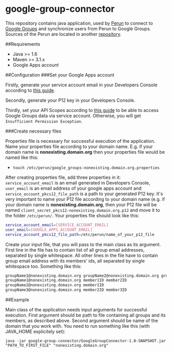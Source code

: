 # google-group-connector

This repository contains java application, used by [Perun](http://perun.cesnet.cz/web/) to connect to [Google Groups](https://support.google.com/groups/answer/46601?hl=en) and synchronize users from Perun to Google Groups. Sources of the Perun are located in another [repository](https://github.com/CESNET/perun).

##Requirements
* Java >= 1.6
* Maven >= 3.1.x
* Google Apps account

##Configuration
###Set your Google Apps account

Firstly, generate your service account email in your Developers Console according to [this guide](https://developers.google.com/identity/protocols/OAuth2ServiceAccount#creatinganaccount).

Secondly, generate your P12 key in your Developers Console.

Thirdly, set your API Scopes according to [this guide](https://developers.google.com/identity/protocols/OAuth2ServiceAccount#delegatingauthority) to be able to access Google Groups data via service account. Otherwise, you will get `Insufficient Permission Exception`.

###Create necessary files

Properties file is necessary for successful execution of the application. Name your properties file according to your domain name. E.g. if your domain name is **nonexisting.domain.org** then your properties file would be named like this:

* `touch /etc/perun/google_groups-nonexisting.domain.org.properties`

After creating properties file, add three properties in it: `service_account_email` is an email generated in Developers Console, `user_email` is an email address of your google apps account and `service_account_pkcs12_file_path` is a path to your generated P12 key. It's very important to name your P12 file according to your domain name (e.g. if your domain name is **nonexisting.domain.org**, then your P12 file will be named `client_secret_pkcs12-nonexisting.domain.org.p12` and move it to the folder `/etc/perun/`. Your properties file should look like this:

```bash
service_account_email=[SERVICE_ACCOUNT_EMAIL]
user_email=[GOOGLE_APPS_ACCOUNT_EMAIL]
service_account_pkcs12_file_path=/etc/perun/name_of_your_p12_file
```

Create your input file, that you will pass to the main class as its argument. First line in the file has to contain list of all group email addresses, separated by single whitespace. All other lines in the file have to contain group email address with its members' ids, all separated by single whitespace too. Something like this:

```bash
groupName1@nonexisting.domain.org groupName2@nonexisting.domain.org groupName3@nonexisting.domain.org
groupName1@nonexisting.domain.org member1ID member2ID
groupName2@nonexisting.domain.org member1ID
groupName3@nonexisting.domain.org member2ID member3ID
```

##Example

Main class of the application needs input arguments for successful execution. First argument should be path to file containing all groups and its members, as described above. Second argument should be name of the domain that you work with. You need to run something like this (with JAVA_HOME explicitely set):

`java -jar google-group-connector/GoogleGroupConnector-1.0-SNAPSHOT.jar "PATH_TO_FIRST_FILE" "nonexisting.domain.org"`
